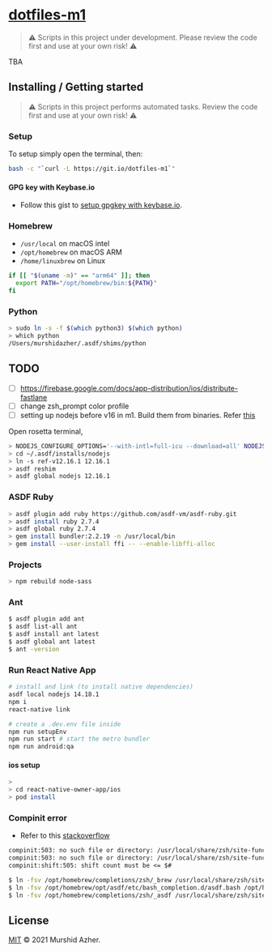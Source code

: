 # [dotfiles-m1](https://github.com/murshidazher/dotfiles-m1)

> ⚠️ Scripts in this project under development. Please review the code first and use at your own risk! ⚠️

TBA

## Installing / Getting started

> ⚠️ Scripts in this project performs automated tasks. Review the code first and use at your own risk! ⚠️

### Setup

To setup simply open the terminal, then:

```sh
bash -c "`curl -L https://git.io/dotfiles-m1`"
```

#### GPG key with Keybase.io

- Follow this gist to [setup gpgkey with keybase.io](https://github.com/pstadler/keybase-gpg-github).

### Homebrew

- `/usr/local` on macOS intel
- `/opt/homebrew` on macOS ARM
- `/home/linuxbrew` on Linux

```sh
if [[ "$(uname -m)" == "arm64" ]]; then
  export PATH="/opt/homebrew/bin:${PATH}"
fi
```

### Python

```sh
> sudo ln -s -f $(which python3) $(which python)
> which python
/Users/murshidazher/.asdf/shims/python
```

## TODO

- [ ] https://firebase.google.com/docs/app-distribution/ios/distribute-fastlane
- [ ] change zsh_prompt color profile
- [ ] setting up nodejs before v16 in m1. Build them from binaries. Refer [this](https://github.com/asdf-vm/asdf-nodejs/issues/78#issuecomment-842771319)

Open rosetta terminal,

```sh
> NODEJS_CONFIGURE_OPTIONS='--with-intl=full-icu --download=all' NODEJS_CHECK_SIGNATURES="no" asdf install nodejs ref:v12.16.1
> cd ~/.asdf/installs/nodejs
> ln -s ref-v12.16.1 12.16.1
> asdf reshim
> asdf global nodejs 12.16.1
```


### ASDF Ruby 

```sh
> asdf plugin add ruby https://github.com/asdf-vm/asdf-ruby.git
> asdf install ruby 2.7.4
> asdf global ruby 2.7.4
> gem install bundler:2.2.19 -n /usr/local/bin
> gem install --user-install ffi -- --enable-libffi-alloc
```

### Projects

```sh
> npm rebuild node-sass
```

### Ant

```sh
$ asdf plugin add ant
$ asdf list-all ant
$ asdf install ant latest
$ asdf global ant latest
$ ant -version
```

### Run React Native App

```sh
# install and link (to install native dependencies)
asdf local nodejs 14.18.1
npm i
react-native link

# create a .dev.env file inside
npm run setupEnv
npm run start # start the metro bundler
npm run android:qa
```

#### ios setup

```sh
> 
> cd react-native-owner-app/ios
> pod install
```

### Compinit error

- Refer to this [stackoverflow](https://stackoverflow.com/questions/65747286/zsh-problem-compinit503-no-such-file-or-directory-usr-local-share-zsh-site)

```txt
compinit:503: no such file or directory: /usr/local/share/zsh/site-functions/_asdf
compinit:503: no such file or directory: /usr/local/share/zsh/site-functions/_brew
compinit:shift:505: shift count must be <= $#
```

```sh
$ ln -fsv /opt/homebrew/completions/zsh/_brew /usr/local/share/zsh/site-functions/_brew
$ ln -fsv /opt/homebrew/opt/asdf/etc/bash_completion.d/asdf.bash /opt/homebrew/completions/zsh/_asdf
$ ln -fsv /opt/homebrew/completions/zsh/_asdf /usr/local/share/zsh/site-functions/_asdf
```

## License

[MIT](https://github.com/murshidazher/dotfiles-m1/blob/main/LICENSE) &copy; 2021 Murshid Azher.
